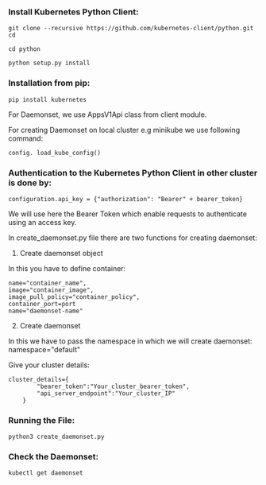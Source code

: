### Install Kubernetes Python Client:

`git clone --recursive https://github.com/kubernetes-client/python.git cd`

`cd python`

`python setup.py install`

### Installation from pip:

`pip install kubernetes`

For Daemonset, we use AppsV1Api class from client module.

For creating Daemonset on local cluster e.g minikube we use following command:

`config. load_kube_config()`

### Authentication to the Kubernetes Python Client in other cluster is done by: 

`configuration.api_key = {"authorization": "Bearer" + bearer_token}`

We will use here the Bearer Token which enable requests to authenticate using an access key.

In create_daemonset.py file there are two functions for creating daemonset:

1. Create daemonset object

In this you have to define container:
```
name="container_name",
image="container_image",
image_pull_policy="container_policy",
container_port=port
name="daemonset-name"
```

2. Create daemonset

In this we have to pass the namespace in which we will create daemonset:
namespace="default"

Give your cluster details:
```
cluster_details={
        "bearer_token":"Your_cluster_bearer_token",
        "api_server_endpoint":"Your_cluster_IP"
    }
```

### Running the File:
```
python3 create_daemonset.py
```

### Check the Daemonset:
```
kubectl get daemonset
```